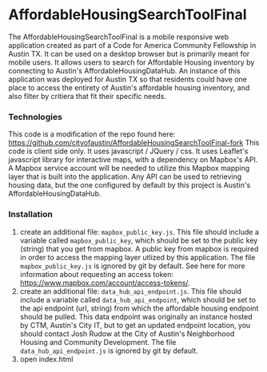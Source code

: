 # AffordableHousingSearchToolFinal

The AffordableHousingSearchToolFinal is a mobile responsive web application created as part of a Code for America Community Fellowship in Austin TX. It can be used on a desktop browser but is primarily meant for mobile users. It allows users to search for Affordable Housing inventory by connecting to Austin's AffordableHousingDataHub. An instance of this application was deployed for Austin TX so that residents could have one place to access the entirety of Austin's affordable housing inventory, and also filter by critiera that fit their specific needs.

### Technologies

This code is a modification of the repo found here: https://github.com/cityofaustin/AffordableHousingSearchToolFinal-fork
This code is client side only. It uses javascript / JQuery / css. It uses Leaflet's javascript library for interactive maps, with a dependency on Mapbox's API. A Mapbox service account will be needed to utilize this Mapbox mapping layer that is built into the application. Any API can be used to retrieving housing data, but the one configured by default by this project is Austin's AffordableHousingDataHub.

### Installation

1. create an additional file: `mapbox_public_key.js`. This file should include a variable called `mapbox_public_key`, which should be set to the public key (string) that you get from mapbox. A public key from mapbox is required in order to access the mapping layer utlized by this application. The file `mapbox_public_key.js` is ignored by git by default. See here for more information about requesting an access token: https://www.mapbox.com/account/access-tokens/.
2. create an additional file: `data_hub_api_endpoint.js`. This file should include a variable called `data_hub_api_endpoint`, which should be set to the api endpoint (url, string) from which the affordable housing endpoint should be pulled. This data endpoint was originally an instance hosted by CTM, Austin's City IT, but to get an updated endpoint location, you should contact Josh Rudow at the City of Austin's Neighborhood Housing and Community Development. The file `data_hub_api_endpoint.js` is ignored by git by default.
3. open index.html
